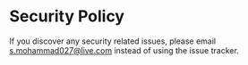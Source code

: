 # Security Policy

If you discover any security related issues, please email s.mohammad027@live.com instead of using the issue tracker.
